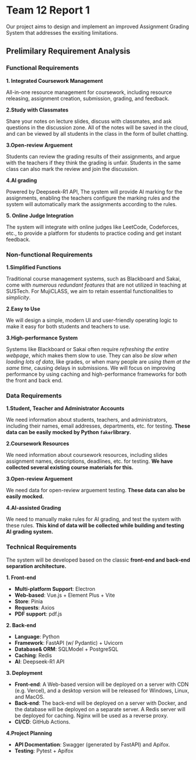 # Team 12 Report 1

Our project aims to design and implement an improved Assignment Grading System that addresses the exsiting limitations.

## Prelimilary Requirement Analysis

### Functional Requirements

**1. Integrated Coursework Management**

   All-in-one resource management for coursework, including resource releasing, assignment creation, submission, grading, and feedback.

**2.Study with Classmates**

Share your notes on lecture slides, discuss with classmates, and ask questions in the discussion zone. All of the notes will be saved in the cloud, and can be viewed by all students in the class in the form of bullet chatting.

**3.Open-review Arguement**

Students can review the grading results of their assignments, and argue with the teachers if they think the grading is unfair. Students in the same class can also mark the review and join the discussion.

**4.AI grading**

Powered by Deepseek-R1 API, The system will provide AI marking for the assignments, enabling the teachers configure the marking rules and the system will automatically mark the assignments according to the rules.

**5. Online Judge Integration**

The system will integrate with online judges like LeetCode, Codeforces, etc., to provide a platform for students to practice coding and get instant feedback.

### Non-functional Requirements

**1.Simplified Functions**

Traditional course management systems, such as Blackboard and Sakai, come with *numerous redundant features* that are not utilized in teaching at SUSTech. For MujiCLASS, we aim to retain essential functionalities to *simplicity*.

**2.Easy to Use**

We will design a simple, modern UI and user-friendly operating logic to make it easy for both students and teachers to use.

**3.High-performance System**

Systems like Blackboard or Sakai often require *refreshing the entire webpage*, which makes them slow to use. They can also *be slow when loading lots of data*, like grades, or when many people are *using them at the same time*, causing delays in submissions. We will focus on improving performance by using caching and high-performance frameworks for both the front and back end.

### Data Requirements

**1.Student, Teacher and Administrator Accounts**

We need information about students, teachers, and administrators, including their names, email addresses, departments, etc. for testing. **These data can be easily mocked by Python `faker`library.**

**2.Coursework Resources**

We need information about coursework resources, including slides assignment names, descriptions, deadlines, etc. for testing. **We have collected several existing course materials for this.**

**3.Open-review Arguement**

We need data for open-review arguement testing. **These data can also be easily mocked.**

**4.AI-assisted Grading**

We need to manually make rules for AI grading, and test the system with these rules. **This kind of data will be collected while building and testing AI grading system.**

### Technical Requirements

The system will be developed based on the classic **front-end and back-end separation architecture.**

**1. Front-end**

- **Multi-platform Support**: Electron
- **Web-based**: Vue.js + Element Plus + Vite
- **Store**: Pinia
- **Requests**: Axios
- **PDF support**: pdf.js

**2. Back-end**

- **Language**: Python
- **Framework**: FastAPI (w/ Pydantic) + Uvicorn
- **Database& ORM**: SQLModel + PostgreSQL
- **Caching**: Redis
- **AI**: Deepseek-R1 API

**3. Deployment**

- **Front-end**: A Web-based version will be deployed on a server with CDN (e.g. Vercel), and a desktop version will be released for Windows, Linux, and MacOS.
- **Back-end**: The back-end will be deployed on a server with Docker, and the database will be deployed on a separate server. A Redis server will be deployed for caching. Nginx will be used as a reverse proxy.
- **CI/CD**: GitHub Actions.

**4.Project Planning**

- **API Docmentation**: Swagger (generated by FastAPI) and Apifox.
- **Testing**: Pytest + Apifox
